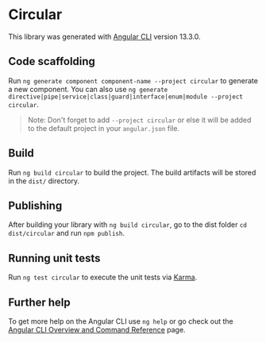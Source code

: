 # Circular

This library was generated with [Angular CLI](https://github.com/angular/angular-cli) version 13.3.0.

## Code scaffolding

Run `ng generate component component-name --project circular` to generate a new component. You can also use `ng generate directive|pipe|service|class|guard|interface|enum|module --project circular`.
> Note: Don't forget to add `--project circular` or else it will be added to the default project in your `angular.json` file. 

## Build

Run `ng build circular` to build the project. The build artifacts will be stored in the `dist/` directory.

## Publishing

After building your library with `ng build circular`, go to the dist folder `cd dist/circular` and run `npm publish`.

## Running unit tests

Run `ng test circular` to execute the unit tests via [Karma](https://karma-runner.github.io).

## Further help

To get more help on the Angular CLI use `ng help` or go check out the [Angular CLI Overview and Command Reference](https://angular.io/cli) page.

